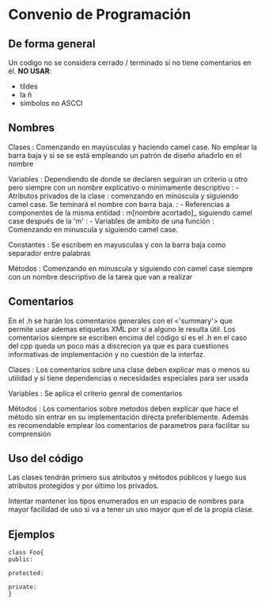 # Convenio de Programación
## De forma general
Un codigo no se considera cerrado / terminado si no tiene comentarios en él.
**NO USAR**:
- tíldes 
- la ñ
- símbolos no ASCCI

## Nombres
Clases
: Comenzando en mayúsculas y haciendo camel case. No emplear la barra baja y si se se está empleando un patrón de diseño añadirlo en el nombre

Variables
: Dependiendo de donde se declaren seguiran un criterio u otro pero siempre con un nombre explicativo o minimamente descriptivo
: - Atributos privados de la clase
    : comenzando en minúscula y siguiendo camel case. Se teminará el nombre con barra baja.
: - Referencias a componentes de la misma entidad
    : m[nombre acortado]_ siguiendo camel case después de la 'm'
: - Variables de ambito de una función
    : Comenzando en minuscula y siguiendo camel case.

Constantes
: Se escribem en mayusculas y con la barra baja como separador entre palabras

Métodos
: Comenzando en minuscula y siguiendo con camel case siempre con un nombre descriptivo de la tarea que van a realizar

## Comentarios
En el .h se harán los comentarios generales con el <'summary'> que permite usar ademas etiquetas XML por si a alguno le resulta útil.
Los comentarios siempre se escriben encima del código si es el .h en el caso del cpp queda un poco más a discrecion ya que es para cuestiones informativas de implementación y no cuestión de la interfaz.

Clases
: Los comentarios sobre una clase deben explicar mas o menos su utilidad y si tiene dependencias o necesidades especiales para ser usada

Variables
: Se aplica el criterio genral de comentarios

Métodos
: Los comentarios sobre metodos deben explicar que hace el método sin entrar en su implementación directa preferiblemente. Además es recomendable emplear los comentarios de parametros para facilitar su comprensión

## Uso del código

Las clases tendrán primero sus atributos y métodos públicos y luego sus atributos protegidos y por último los privados.

Intentar mantener los tipos enumerados en un espacio de nombres para mayor facilidad de uso si va a tener un uso mayor que el de la propia clase.


## Ejemplos
```
class Foo{
public:

protected:

private:
}
```